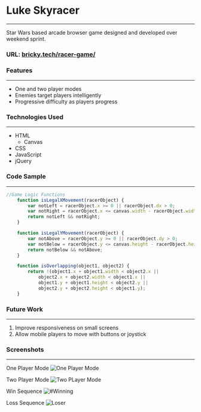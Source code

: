 # Luke Skyracer
___
Star Wars based arcade browser game designed and developed over weekend sprint. 

### URL: [bricky.tech/racer-game/](http://www.bricky.tech/racer-game/)

### Features
___
* One and two player modes
* Enemies target players intelligently
* Progressive difficulty as players progress 

### Technologies Used
___
- HTML
  - Canvas
- CSS
- JavaScript
- jQuery

### Code Sample
___
```JavaScript
//Game Logic Functions
    function isLegalXMovement(racerObject) {
        var notLeft = racerObject.x >= 0 || racerObject.dx > 0;
        var notRight = racerObject.x <= canvas.width - racerObject.width || racerObject.dx < 0;
        return notLeft && notRight;
    }

    function isLegalYMovement(racerObject) {
        var notAbove = racerObject.y >= 0 || racerObject.dy > 0;
        var notBelow = racerObject.y <= canvas.height - racerObject.height || racerObject.dy < 0;
        return notBelow && notAbove;
    }

    function isOverlapping(object1, object2) {
        return !(object1.x + object1.width < object2.x ||
            object2.x + object2.width < object1.x ||
            object1.y + object1.height < object2.y ||
            object2.y + object2.height < object1.y);
    }
```

### Future Work
___
1. Improve responsiveness on small screens
2. Allow mobile players to move with buttons or joystick


### Screenshots
____

One Player Mode
![One Player Mode](http://i.imgur.com/6B5Wctg.png)

Two Player Mode
![Two PLayer Mode](http://i.imgur.com/sGmJBIW.png)

Win Sequence
![#Winning](http://i.imgur.com/WSy4pvt.png)

Loss Sequence
![Loser](http://i.imgur.com/kJB0hRB.png)
